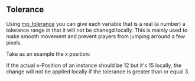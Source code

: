 Tolerance
--------------

Using [mp_tolerance](functions/sync/mp_tolerance) you can give each variable that is a real (a number) a tolerance range in that it will not be chanegd locally. This is mainly used to make smooth movement and prevent players from jumping arround a few pixels.

Take as an example the x position:

If the actual x-Position of an instance should be 12 but it's 15 locally, the change will not be applied locally if the tolerance is greater than or equal 3.